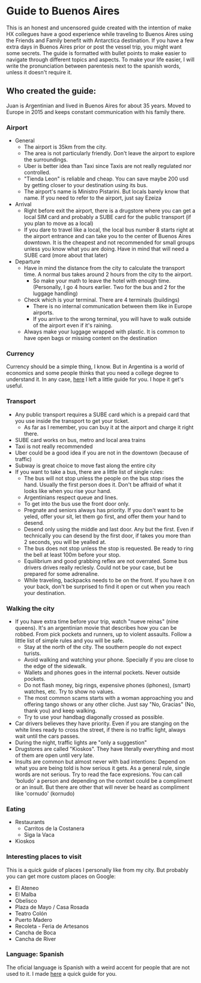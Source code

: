 # Guide to Buenos Aires
This is an honest and uncensored guide created with the intention of make HX collegues have a good experience while traveling to Buenos Aires using the Friends and Family benefit with Antarctica destination. If you have a few extra days in Buenos Aires prior or post the vessel trip, you might want some secrets. The guide is formatted with bullet points to make easier to navigate through different topics and aspects. To make your life easier, I will write the pronunciation between parentesis next to the spanish words, unless it doesn't require it.

## Who created the guide:
Juan is Argentinian and lived in Buenos Aires for about 35 years. Moved to Europe in 2015 and keeps constant communication with his family there.

### Airport
- General
  - The airport is 35km from the city.
  - The area is not particularly friendly. Don't leave the airport to explore the surroundings.
  - Uber is better idea than Taxi since Taxis are not really regulated nor controlled.
  - "Tienda Leon" is reliable and cheap. You can save maybe 200 usd by getting closer to your destination using its bus.
  - The airport's name is Ministro Pistarini. But locals barely know that name. If you need to refer to the airport, just say Ezeiza
- Arrival
  - Right before exit the airport, there is a drugstore where you can get a local SIM card and probably a SUBE card for the public transport (if you plan to move as a local)
  - If you dare to travel like a local, the local bus number 8 starts right at the airport entrance and can take you to the center of Buenos Aires downtown. It is the cheapest and not recommended for small groups unless you know what you are doing. Have in mind that will need a SUBE card (more about that later)
- Departure
  - Have in mind the distance from the city to calculate the transport time. A normal bus takes around 2 hours from the city to the airport.
    - So make your math to leave the hotel with enough time. (Personally, I go 4 hours earlier. Two for the bus and 2 for the luggage handling)
  - Check which is your terminal. There are 4 terminals (buildings)
    - There is no internal communication between them like in Europe airports.
    - If you arrive to the wrong terminal, you will have to walk outside of the airport even if it's raining.
  - Always make your luggage wrapped with plastic. It is common to have open bags or missing content on the destination

### Currency
Currency should be a simple thing, I know. But in Argentina is a world of economics and some people thinks that you need a college degree to understand it. In any case, [here](./currency.md) I left a little guide for you. I hope it get's useful.

### Transport
- Any public transport requires a SUBE card which is a prepaid card that you use inside the transport to get your ticket.
  - As far as I remember, you can buy it at the airport and charge it right there.
- SUBE card works on bus, metro and local area trains
- Taxi is not really recommended
- Uber could be a good idea if you are not in the downtown (because of traffic)
- Subway is great choice to move fast along the entire city
- If you want to take a bus, there are a little list of single rules:
  - The bus will not stop unless the people on the bus stop rises the hand. Usually the first person does it. Don't be affraid of what it looks like when you rise your hand.
  - Argentinians respect queue and lines.
  - To get into the bus use the front door only.
  - Pregnate and seniors always has priority. If you don't want to be yeled, offer your sit, let them go first, and offer them your hand to desend.
  - Desend only using the middle and last door. Any but the first. Even if technically you can desend by the first door, if takes you more than 2 seconds, you will be yealled at.
  - The bus does not stop unless the stop is requested. Be ready to ring the bell at least 100m before your stop.
  - Equilibrium and good grabbing reflex are not overrated. Some bus drivers drives really reclesly. Could not be your case, but be prepared for some adrenaline.
  - While traveling, backpacks needs to be on the front. If you have it on your back, don't be surprised to find it open or cut when you reach your destination.

### Walking the city
- If you have extra time before your trip, watch "nueve reinas" (nine queens). It's an argentinian movie that describes how you can be robbed. From pick pockets and runners, up to violent assaults. Follow a little list of simple rules and you will be safe.
  - Stay at the north of the city. The southern people do not expect turists.
  - Avoid walking and watching your phone. Specially if you are close to the edge of the sidewalk.
  - Wallets and phones goes in the internal pockets. Never outside pockets.
  - Do not flash money, big rings, expensive phones (iphones), (smart) watches, etc. Try to show no values.
  - The most common scams starts with a woman approaching you and offering tango shows or any other cliche. Just say "No, Gracias" (No, thank you) and keep walking.
  - Try to use your handbag diagonally crossed as possible.
- Car drivers believes they have priority. Even if you are stanging on the white lines ready to cross the street, if there is no traffic light, always wait until the cars passes.
- During the night, traffic lights are "only a suggestion"
- Drugstores are called "Kioskos". They have literally everything and most of them are open until very late.
- Insults are common but almost never with bad intentions: Depend on what you are being told is how serious it gets. As a general rule, single words are not serious. Try to read the face expresions. You can call 'boludo' a person and depending on the context could be a compliment or an insult. But there are other that will never be heard as compliment like 'cornudo' (kornudo)

### Eating
- Restaurants
  - Carritos de la Costanera
  - Siga la Vaca
- Kioskos

### Interesting places to visit
This is a quick guide of places I personally like from my city. But probably you can get more custom places on Google:
- El Ateneo
- El Malba
- Obelisco
- Plaza de Mayo / Casa Rosada
- Teatro Colón
- Puerto Madero
- Recoleta - Feria de Artesanos
- Cancha de Boca
- Cancha de River

### Language: Spanish
The oficial language is Spanish with a weird accent for people that are not used to it. I made [here](./language.md) a quick guide for you.

